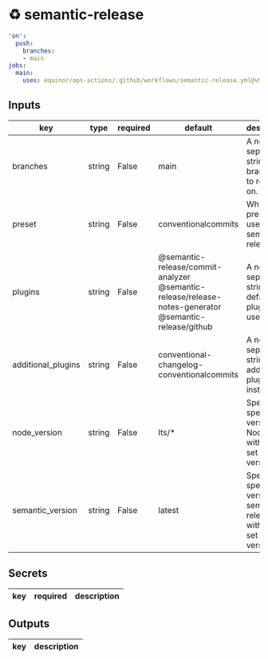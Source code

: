 # ♻ semantic-release

```yaml
'on':
  push:
    branches:
    - main
jobs:
  main:
    uses: equinor/ops-actions/.github/workflows/semantic-release.yml@v9.3.1

```

## Inputs

key | type | required | default | description
--- | --- | --- | --- | ---
branches | string | False | main | A newline-separated string of branches to release on.
preset | string | False | conventionalcommits | Which preset to use for semantic-release.
plugins | string | False | @semantic-release/commit-analyzer<br>@semantic-release/release-notes-generator<br>@semantic-release/github | A newline-separated string of default plugins to use.
additional_plugins | string | False | conventional-changelog-conventionalcommits | A newline-separated string of additional plugins to install.
node_version | string | False | lts/* | Specify specific version of Node.js, with default set to latest version.
semantic_version | string | False | latest | Specify specific version of semantic-release, with default set to latest version.

## Secrets

key | required | description
--- | --- | ---

## Outputs

key | description
--- | ---
